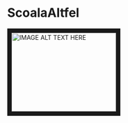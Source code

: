 # ScoalaAltfel

<a href="https://www.youtube.com/watch?v=VA6OY-tWPuI" target="_blank"><img src="http://img.youtube.com/vi/VA6OY-tWPuI.jpg" 
alt="IMAGE ALT TEXT HERE" width="240" height="180" border="10" /></a>